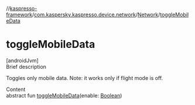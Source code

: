 //[kaspresso-framework](../../index.md)/[com.kaspersky.kaspresso.device.network](../index.md)/[Network](index.md)/[toggleMobileData](toggle-mobile-data.md)



# toggleMobileData  
[androidJvm]  
Brief description  


Toggles only mobile data. Note: it works only if flight mode is off.

  
Content  
abstract fun [toggleMobileData](toggle-mobile-data.md)(enable: [Boolean](https://kotlinlang.org/api/latest/jvm/stdlib/kotlin/-boolean/index.html))  



